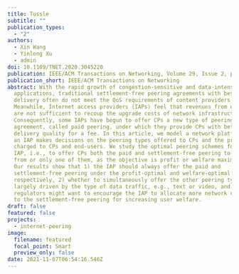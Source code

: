 ```yaml
---
title: Tussle
subtitle: ""
publication_types:
  - "2"
authors:
  - Xin Wang
  - Yinlong Xu
  - admin
doi: 10.1109/TNET.2020.3045220
publication: IEEE/ACM Transactions on Networking, Volume 29, Issue 2, pp. 585-594, 2021.
publication_short: IEEE/ACM Transactions on Networking
abstract: With the rapid growth of congestion-sensitive and data-intensive
  applications, traditional settlement-free peering agreements with best-effort
  delivery often do not meet the QoS requirements of content providers (CPs).
  Meanwhile, Internet access providers (IAPs) feel that revenues from end-users
  are not sufficient to recoup the upgrade costs of network infrastructures.
  Consequently, some IAPs have begun to offer CPs a new type of peering
  agreement, called paid peering, under which they provide CPs with better data
  delivery quality for a fee. In this article, we model a network platform where
  an IAP makes decisions on the peering types offered to CPs and the prices
  charged to CPs and end-users. We study the optimal peering schemes for the
  IAP, i.e., to offer CPs both the paid and settlement-free peering to choose
  from or only one of them, as the objective is profit or welfare maximization.
  Our results show that 1) the IAP should always offer the paid and
  settlement-free peering under the profit-optimal and welfare-optimal schemes,
  respectively, 2) whether to simultaneously offer the other peering type is
  largely driven by the type of data traffic, e.g., text or video, and 3)
  regulators might want to encourage the IAP to allocate more network capacity
  to the settlement-free peering for increasing user welfare.
draft: false
featured: false
projects:
  - internet-peering
image:
  filename: featured
  focal_point: Smart
  preview_only: false
date: 2021-11-07T06:54:16.546Z
---
```

